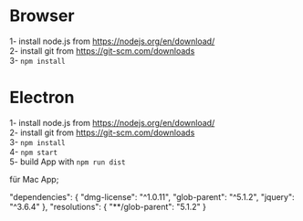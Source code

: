 # Browser
1- install node.js from https://nodejs.org/en/download/ \
2- install git from https://git-scm.com/downloads \
3- ``` npm install ```

# Electron
1- install node.js from https://nodejs.org/en/download/ \
2- install git from https://git-scm.com/downloads \
3- ``` npm install ``` \
4- ``` npm start ``` \
5- build App with  ``` npm run dist ```

für Mac App;

"dependencies": {
    "dmg-license": "^1.0.11",
    "glob-parent": "^5.1.2",
    "jquery": "^3.6.4"
  },
  "resolutions": {
   "**/glob-parent": "5.1.2"
  }